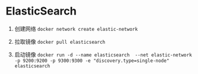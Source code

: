 # ElasticSearch

1. 创建网络 `docker network create elastic-network`

2. 拉取镜像 `docker pull elasticsearch`

3. 启动镜像 `docker run -d --name elasticsearch  --net elastic-network  -p 9200:9200 -p 9300:9300 -e "discovery.type=single-node" elasticsearch`
